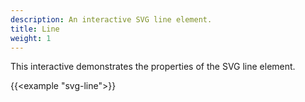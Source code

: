 ```yaml
---
description: An interactive SVG line element.
title: Line
weight: 1
---
```


This interactive demonstrates the properties of the SVG line element.

{{<example "svg-line">}}

